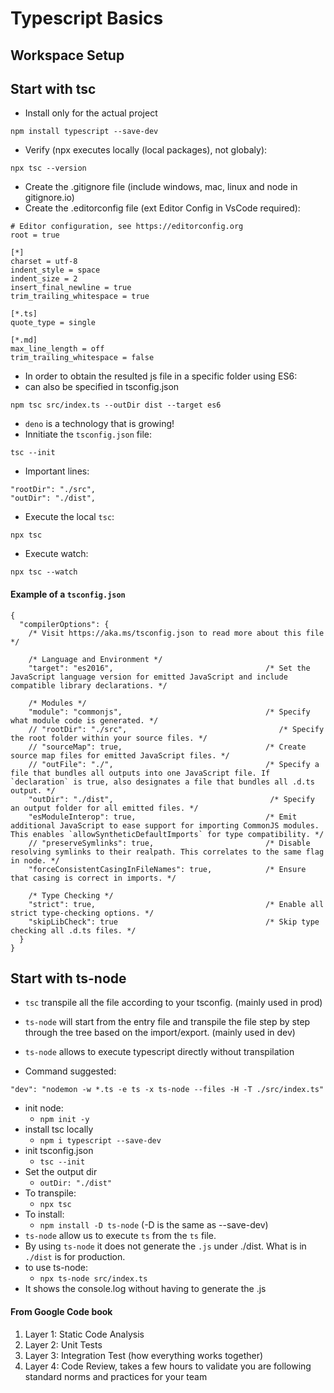 # Typescript Basics

## Workspace Setup


## Start with tsc

- Install only for the actual project
```
npm install typescript --save-dev 
```
- Verify (npx executes locally (local packages), not globaly):
```
npx tsc --version
```
- Create the .gitignore file (include windows, mac, linux and node in gitignore.io)
- Create the .editorconfig file (ext Editor Config in VsCode required):
```
# Editor configuration, see https://editorconfig.org
root = true

[*]
charset = utf-8
indent_style = space
indent_size = 2
insert_final_newline = true
trim_trailing_whitespace = true

[*.ts]
quote_type = single

[*.md]
max_line_length = off
trim_trailing_whitespace = false
```

- In order to obtain the resulted js file in a specific folder using ES6:
- can also be specified in tsconfig.json
```
npm tsc src/index.ts --outDir dist --target es6
```
- `deno` is a technology that is growing!
- Innitiate the `tsconfig.json` file:
```
tsc --init
```
- Important lines:
```
"rootDir": "./src",
"outDir": "./dist",
```
- Execute the local `tsc`:
```
npx tsc
```
- Execute watch:
```
npx tsc --watch
```

#### Example of a `tsconfig.json`
```
{
  "compilerOptions": {
    /* Visit https://aka.ms/tsconfig.json to read more about this file */

    /* Language and Environment */
    "target": "es2016",                                  /* Set the JavaScript language version for emitted JavaScript and include compatible library declarations. */

    /* Modules */
    "module": "commonjs",                                /* Specify what module code is generated. */
    // "rootDir": "./src",                                  /* Specify the root folder within your source files. */
    // "sourceMap": true,                                /* Create source map files for emitted JavaScript files. */
    // "outFile": "./",                                  /* Specify a file that bundles all outputs into one JavaScript file. If `declaration` is true, also designates a file that bundles all .d.ts output. */
    "outDir": "./dist",                                   /* Specify an output folder for all emitted files. */
    "esModuleInterop": true,                             /* Emit additional JavaScript to ease support for importing CommonJS modules. This enables `allowSyntheticDefaultImports` for type compatibility. */
    // "preserveSymlinks": true,                         /* Disable resolving symlinks to their realpath. This correlates to the same flag in node. */
    "forceConsistentCasingInFileNames": true,            /* Ensure that casing is correct in imports. */

    /* Type Checking */
    "strict": true,                                      /* Enable all strict type-checking options. */
    "skipLibCheck": true                                 /* Skip type checking all .d.ts files. */
  }
}

```


## Start with ts-node
- `tsc` transpile all the file according to your tsconfig. (mainly used in prod)
- `ts-node` will start from the entry file and transpile the file step by step through the tree based on the import/export. (mainly used in dev)
- `ts-node` allows to execute typescript directly without transpilation 

- Command suggested:
```
"dev": "nodemon -w *.ts -e ts -x ts-node --files -H -T ./src/index.ts"
```

- init node:
	- `npm init -y`
- install tsc locally
	- `npm i typescript --save-dev`
- init tsconfig.json
	- `tsc --init`
- Set the output dir
	- `outDir: "./dist"`
- To transpile:
	- `npx tsc`
- To install:
	- `npm install -D ts-node` (-D is the same as --save-dev)
- `ts-node` allow us to execute `ts` from the `ts` file. 
- By using `ts-node` it does not generate the `.js` under ./dist. What is in `./dist` is for production. 
- to use ts-node:
	- `npx ts-node src/index.ts`
- It shows the console.log without having to generate the .js


#### From Google Code book

1. Layer 1: Static Code Analysis
2. Layer 2: Unit Tests
3. Layer 3: Integration Test (how everything works together)
4. Layer 4: Code Review, takes a few hours to validate you are following standard norms and practices for your team

